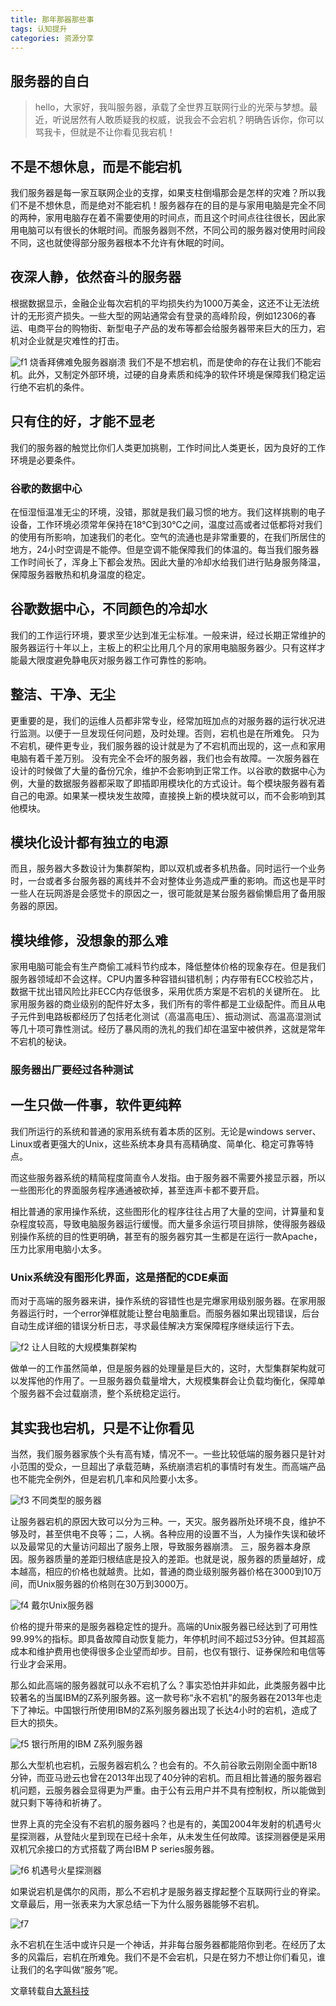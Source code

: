 ```yaml
---
title: 那年那器那些事
tags: 认知提升
categories: 资源分享
---
```


## 服务器的自白

>hello，大家好，我叫服务器，承载了全世界互联网行业的光荣与梦想。最近，听说居然有人敢质疑我的权威，说我会不会宕机？明确告诉你，你可以骂我卡，但就是不让你看见我宕机！

## 不是不想休息，而是不能宕机

我们服务器是每一家互联网企业的支撑，如果支柱倒塌那会是怎样的灾难？所以我们不是不想休息，而是绝对不能宕机！服务器存在的目的是与家用电脑是完全不同的两种，家用电脑存在着不需要使用的时间点，而且这个时间点往往很长，因此家用电脑可以有很长的休眠时间。而服务器则不然，不同公司的服务器对使用时间段不同，这也就使得部分服务器根本不允许有休眠的时间。

## 夜深人静，依然奋斗的服务器

  根据数据显示，金融企业每次宕机的平均损失约为1000万美金，这还不让无法统计的无形资产损失。一些大型的网站通常会有登录的高峰阶段，例如12306的春运、电商平台的购物街、新型电子产品的发布等都会给服务器带来巨大的压力，宕机对企业就是灾难性的打击。

![f1](https://outwcl4zh.bkt.clouddn.com/1.jpg)
               烧香拜佛难免服务器崩溃
  我们不是不想宕机，而是使命的存在让我们不能宕机。此外，又制定外部环境，过硬的自身素质和纯净的软件环境是保障我们稳定运行绝不宕机的条件。

## 只有住的好，才能不显老
  我们的服务器的触觉比你们人类更加挑剔，工作时间比人类更长，因为良好的工作环境是必要条件。

### 谷歌的数据中心
  在恒湿恒温准无尘的环境，没错，那就是我们最习惯的地方。我们这样挑剔的电子设备，工作环境必须常年保持在18℃到30℃之间，温度过高或者过低都将对我们的使用有所影响，加速我们的老化。空气的流通也是非常重要的，在我们所居住的地方，24小时空调是不能停。但是空调不能保障我们的体温的。每当我们服务器工作时间长了，浑身上下都会发热。因此大量的冷却水给我们进行贴身服务降温，保障服务器散热和机身温度的稳定。

## 谷歌数据中心，不同颜色的冷却水
  我们的工作运行环境，要求至少达到准无尘标准。一般来讲，经过长期正常维护的服务器运行十年以上，主板上的积尘比用几个月的家用电脑服务器少。只有这样才能最大限度避免静电灰对服务器工作可靠性的影响。

## 整洁、干净、无尘
  更重要的是，我们的运维人员都非常专业，经常加班加点的对服务器的运行状况进行监测。以便于一旦发现任何问题，及时处理。否则，宕机也是在所难免。
  只为不宕机，硬件更专业，我们服务器的设计就是为了不宕机而出现的，这一点和家用电脑有着千差万别。
  没有完全不会坏的服务器，我们也会有故障。一次服务器在设计的时候做了大量的备份冗余，维护不会影响到正常工作。以谷歌的数据中心为例，大量的数据服务器都采取了即插即用模块化的方式设计。每个模块服务器有着自己的电源。如果某一模块发生故障，直接换上新的模块就可以，而不会影响到其他模块。

## 模块化设计都有独立的电源
  而且，服务器大多数设计为集群架构，即以双机或者多机热备。同时运行一个业务时，一台或者多台服务器的离线并不会对整体业务造成严重的影响。而这也是平时一些人在玩网游是会感觉卡的原因之一，很可能就是某台服务器偷懒启用了备用服务器的原因。

## 模块维修，没想象的那么难
  家用电脑可能会有生产商偷工减料节约成本，降低整体价格的现象存在。但是我们服务器领域却不会这样。CPU内置多种容错纠错机制；内存带有ECC校验芯片，数据干扰出错风险比非ECC内存低很多，采用优质方案是不宕机的关键所在。
  比家用服务器的商业级别的配件好太多，我们所有的零件都是工业级配件。而且从电子元件到电路板都经历了包括老化测试（高温高电压）、振动测试、高温高湿测试等几十项可靠性测试。经历了暴风雨的洗礼的我们却在温室中被供养，这就是常年不宕机的秘诀。

### 服务器出厂要经过各种测试

## 一生只做一件事，软件更纯粹
  我们所运行的系统和普通的家用系统有着本质的区别。无论是windows server、Linux或者更强大的Unix，这些系统本身具有高精确度、简单化、稳定可靠等特点。


  而这些服务器系统的精简程度简直令人发指。由于服务器不需要外接显示器，所以一些图形化的界面服务程序通通被砍掉，甚至连声卡都不要开启。

  相比普通的家用操作系统，这些图形化的程序往往占用了大量的空间，计算量和复杂程度较高，导致电脑服务器运行缓慢。而大量多余运行项目排除，使得服务器级别操作系统的目的性更明确，甚至有的服务器穷其一生都是在运行一款Apache，压力比家用电脑小太多。

### Unix系统没有图形化界面，这是搭配的CDE桌面
  而对于高端的服务器来讲，操作系统的容错性也是完爆家用级别服务器。在家用服务器运行时，一个error弹框就能让整台电脑重启。而服务器如果出现错误，后台自动生成详细的错误分析日志，寻求最佳解决方案保障程序继续运行下去。

![f2](https://outwcl4zh.bkt.clouddn.com/2.jpg)
   让人目眩的大规模集群架构

   做单一的工作虽然简单，但是服务器的处理量是巨大的，这时，大型集群架构就可以发挥他的作用了。一旦服务器负载量增大，大规模集群会让负载均衡化，保障单个服务器不会过载崩溃，整个系统稳定运行。

## 其实我也宕机，只是不让你看见
  当然，我们服务器家族个头有高有矮，情况不一。一些比较低端的服务器只是针对小范围的受众，一旦超出了承载范畴，系统崩溃宕机的事情时有发生。而高端产品也不能完全例外，但是宕机几率和风险要小太多。

![f3](https://outwcl4zh.bkt.clouddn.com/3.jpg)
    不同类型的服务器

  让服务器宕机的原因大致可以分为三种。一，天灾。服务器所处环境不良，维护不够及时，甚至供电不良等；二，人祸。各种应用的设置不当，人为操作失误和破坏以及最常见的大量访问超出了服务上限，导致服务器崩溃。 三，服务器本身原因。服务器质量的差距归根结底是投入的差距。也就是说，服务器的质量越好，成本越高，相应的价格也就越贵。比如，普通的商业级别服务器价格在3000到10万间，而Unix服务器的价格则在30万到3000万。

![f4](https://outwcl4zh.bkt.clouddn.com/4.jpg)
        戴尔Unix服务器

  价格的提升带来的是服务器稳定性的提升。高端的Unix服务器已经达到了可用性99.99%的指标。即具备故障自动恢复能力，年停机时间不超过53分钟。但其超高成本和维护费用也使得很多企业望而却步。目前，也仅有银行、证券保险和电信等行业才会采用。

  那么如此高端的服务器就可以永不宕机了么？事实恐怕并非如此，此类服务器中比较著名的当属IBM的Z系列服务器。这一款号称“永不宕机”的服务器在2013年也走下了神坛。中国银行所使用IBM的Z系列服务器出现了长达4小时的宕机，造成了巨大的损失。

![f5](https://outwcl4zh.bkt.clouddn.com/5.jpg)
    银行所用的IBM Z系列服务器

  那么大型机也宕机，云服务器宕机么？也会有的。不久前谷歌云刚刚全面中断18分钟，而亚马逊云也曾在2013年出现了40分钟的宕机。而且相比普通的服务器宕机问题，云服务器会显得更为严重。由于公有云用户并不具有控制权，所以能做到就只剩下等待和祈祷了。

  世界上真的完全没有不宕机的服务器吗？也是有的，美国2004年发射的机遇号火星探测器，从登陆火星到现在已经十余年，从未发生任何故障。该探测器便是采用双机冗余接口的方式搭载了两台IBM P series服务器。

![f6](https://outwcl4zh.bkt.clouddn.com/6.jpg)
   机遇号火星探测器

  如果说宕机是偶尔的风雨，那么不宕机才是服务器支撑起整个互联网行业的脊梁。文章最后，用一张表来为大家总结一下为什么服务器能够不宕机。

![f7](https://outwcl4zh.bkt.clouddn.com/7.jpg)

  永不宕机在生活中或许只是一个神话，并非每台服务器都能陪你到老。在经历了太多的风霜后，宕机在所难免。我们不是不会宕机，只是在努力不想让你们看见，谁让我们的名字叫做“服务”呢。

文章转载自[大篆科技](https://blog.sina.com.cn/s/blog_162fcae490102wf94.html)